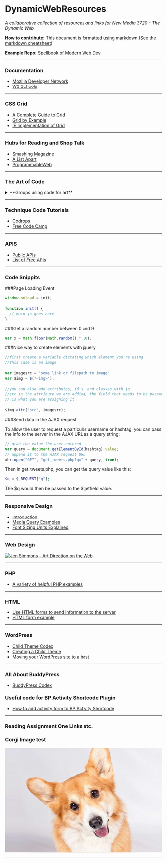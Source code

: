 # DynamicWebResources
<em>A collaborative collection of resources and links for New Media 3720 - The Dynamic Web</em>

<b>How to contribute:</b> This document is formatted using markdown (See the [markdown cheatsheet](https://github.com/adam-p/markdown-here/wiki/Markdown-Cheatsheet))

<b>Example Repo:</b> [Spellbook of Modern Web Dev](https://github.com/dexteryy/spellbook-of-modern-webdev)

*****

### Documentation
* [Mozilla Developer Network](https://developer.mozilla.org/en-US/)
* [W3 Schools](https://www.w3schools.com/)

*****

### CSS Grid
* [A Complete Guide to Grid ](https://css-tricks.com/snippets/css/complete-guide-grid/)
* [Grid by Example](https://gridbyexample.com/learn/)
* [IE Implementation of Grid](https://rachelandrew.co.uk/archives/2016/11/26/should-i-try-to-use-the-ie-implementation-of-css-grid-layout/)

*****

### Hubs for Reading and Shop Talk
* [Smashing Magazine](https://www.smashingmagazine.com/)
* [A List Apart](http://alistapart.com/)
* [ProgrammableWeb](https://www.programmableweb.com/)

*****

### The Art of Code
<details><summary>**Groups using code for art**</summary>

* Demoscene refers to a subculture of programmers that write graphical 'demos' entirely in code such as C#, C++, and even Basic. Big in Europe.


* [Pouet Demoscene Archive](http://www.pouet.net/)
* [Conspiracy - group](http://conspiracy.hu/)
* [Conspiracy - example video](https://www.youtube.com/watch?v=20vPbH6UWIc)
</details>

*****

### Technique Code Tutorials

* [Codrops](https://tympanus.net/codrops/category/tutorials/)
* [Free Code Camp](https://guide.freecodecamp.org/javascript/tutorials)

*****

### APIS

* [Public APIs](https://github.com/abhishekbanthia/Public-APIs)
* [List of Free APIs](https://github.com/toddmotto/public-apis) 

****

### Code Snippits

###Page Loading Event
```javascript
window.onload = init;

function init() {
  // main js goes here
}
```

###Get a random number between 0 and 9
```javascript
var x = Math.floor(Math.random() * 10);
```

###Nice way to create elements with jquery
```javascript
//first create a variable dictating which element you're using
//this case is an image

var imagesrc = "some link or filepath to image"
var $img = $("<img>");

//you can also add attributes, id's, and classes with jq
//src is the attribute we are adding, the field that needs to be passed 
// is what you are assigning it

$img.attr("src", imagesrc);

```

###Send data in the AJAX request

To allow the user to request a particular username or hashtag, you can pass the info to the server in the AJAX URL as a query string:
```javascript
// grab the value the user entered 
var query = document.getElementById(hashtag).value;
// append it to the AJAX request URL
xhr.open("GET", "get_tweets.php?q=" + query, true);

```
Then in get_tweets.php, you can get the query value like this:
```php
$q = $_REQUEST["q"];
```
The $q would then be passed to the $getfield value.


*****

### Responsive Design
* [Introduction](https://www.w3schools.com/css/css_rwd_intro.asp)
* [Media Query Examples](https://www.w3schools.com/css/css3_mediaqueries_ex.asp)
* [Font Sizing Units Explained](https://medium.com/@madhum86/css-font-sizing-pixels-vs-em-vs-rem-vs-percent-vs-viewport-units-b1485716afe7)

*****

### Web Design
[![Jen Simmons - Art Direction on the Web](http://img.youtube.com/vi/5Z7lSSMwRgo/0.jpg)](http://www.youtube.com/watch?v=5Z7lSSMwRgo)

*****

### PHP
* [A variety of helpful PHP examples](https://www.w3schools.com/php/php_examples.asp)

*****

### HTML
* [Use HTML forms to send information to the server](https://www.w3schools.com/html/html_forms.asp)
* [HTML form example](https://www.w3schools.com/html/tryit.asp?filename=tryhtml_form_text)

*****

### WordPress
* [Child Theme Codex](https://codex.wordpress.org/Child_Themes)
* [Creating a Child Theme](https://www.elegantthemes.com/blog/resources/wordpress-child-theme-tutorial)
* [Moving your WordPress site to a host](http://www.wpbeginner.com/wp-tutorials/how-to-move-wordpress-from-local-server-to-live-site/)

*****

### All About BuddyPress
* [BuddyPress Codex](https://codex.buddypress.org/)

### Useful code for BP Activity Shortcode Plugin
* [How to add activity form to BP Activity Shortcode](https://buddypress.org/support/topic/how-to-add-activity-form-to-bp-activity-shortcode/)

*****

### Reading Assignment One Links etc. 

### Corgi Image test
![Alt text](/img/pembroke-welsh-corgi-hero.jpg)

*****



